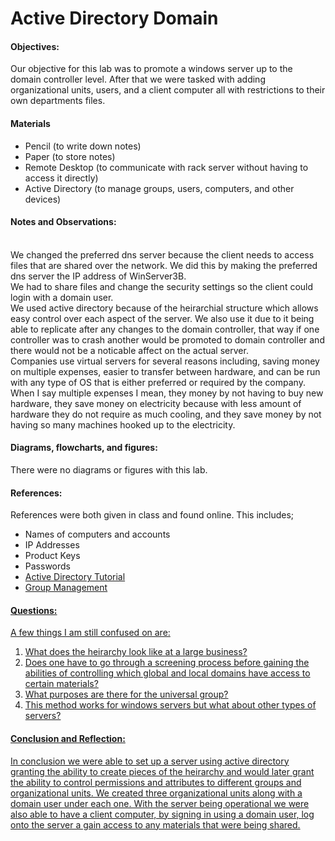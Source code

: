 <h1>Active Directory Domain</h1>
  <h4>Objectives:</h4>
  <p>Our objective for this lab was to promote a windows server up to the domain controller level. After that we were tasked with adding organizational units, users, and a client computer all with restrictions to their own departments files.
</p>
  <h4>Materials</h4> 
  <ul>
    <li>Pencil (to write down notes)</li>
    <li>Paper (to store notes)</li>
    <li>Remote Desktop (to communicate with rack server without having  to access it directly)</li>
    <li>Active Directory (to manage groups, users, computers, and other devices)
  </ul>
  <h4>Notes and Observations:</h4>
    <p>
<br>We changed the preferred dns server because the client needs to access files that are shared over the network. We did this by making the preferred dns server the IP address of WinServer3B.
<br>We had to share files and change the security settings so the client could login with a domain user. 
<br>We used active directory because of the heirarchial structure which allows easy control over each aspect of the server. We also use it due to it being able to replicate after any changes to the domain controller, that way if one controller was to crash another would be promoted to domain controller and there would not be a noticable affect on the actual server.
<br>Companies use virtual servers for several reasons including, saving money on multiple expenses, easier to transfer between hardware, and can be run with any type of OS that is either preferred or required by the company. When I say multiple expenses I mean, they money by not having to buy new hardware, they save money on electricity because with less amount of hardware they do not require as much cooling, and they save money by not having so many machines hooked up to the electricity.
    </p>
  <h4>Diagrams, flowcharts, and figures:</h4>
  There were no diagrams or figures with this lab.
  <ul>
    
  </ul>
  <h4>References:</h4>
    References were both given in class and found online. This includes;
    <ul>
      <li> Names of computers and accounts</li>
      <li> IP Addresses</li>
      <li> Product Keys</li>
      <li> Passwords</li>
      <li><a href="https://blog.netwrix.com/2017/04/20/tutorial-learn-the-basics-of-active-directory/">Active Directory Tutorial</li>
      <li><a href="https://www.netwrix.com/active_directory_group_management.html">Group Management</li>
    </ul>
  <h4>Questions:</h4>
  A few things I am still confused on are:
  <ol>
  <li> What does the heirarchy look like at a large business?</li>
  <li> Does one have to go through a screening process before gaining the abilities of controlling which global and local domains have access to certain materials?</li>
  <li> What purposes are there for the universal group?</li>
  <li> This method works for windows servers but what about other types of servers?</li>
  </ol>
  <h4>Conclusion and Reflection:</h4>
    <p>
    In conclusion we were able to set up a server using active directory granting the ability to create pieces of the heirarchy and would later grant the ability to control permissions and attributes to different groups and organizational units. We created three organizational units along with a domain user under each one. With the server being operational we were also able to have a client computer, by signing in using a domain user, log onto the server a gain access to any materials that were being shared.
    </p>
